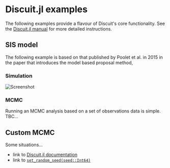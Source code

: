 # Discuit.jl examples

The following examples provide a flavour of Discuit's core functionality. See the [Discuit.jl manual](@ref) for more detailed instructions.

## SIS model

The following example is based on that published by Poolet et al. in 2015 in the paper that introduces the model based proposal method,

### Simulation

![Screenshot](img/sis-sim.png)

### MCMC

Running an MCMC analysis based on a set of observations data is simple. TBC...

## Custom MCMC

Some situations...


- link to [Discuit.jl documentation](@ref)
- link to [`set_random_seed(seed::Int64)`](@ref)

